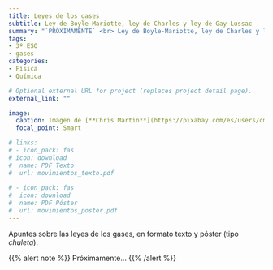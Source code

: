 ```yaml
---
title: Leyes de los gases
subtitle: Ley de Boyle-Mariotte, ley de Charles y ley de Gay-Lussac
summary: "`PRÓXIMAMENTE` <br> Ley de Boyle-Mariotte, ley de Charles y ley de Gay-Lussac."
tags:
- 3º ESO
- gases
categories:
- Física
- Química

# Optional external URL for project (replaces project detail page).
external_link: ""

image:
  caption: Imagen de [**Chris Martin**](https://pixabay.com/es/users/cmart29-3708955/) en [Pixabay](https://pixabay.com/es/)
  focal_point: Smart

# links:
# - icon_pack: fas
# icon: download
#  name: PDF Texto
#  url: movimientos_texto.pdf
  
# - icon_pack: fas
#  icon: download
#  name: PDF Póster
#  url: movimientos_poster.pdf  
---
```


Apuntes sobre las leyes de los gases, en formato texto y póster (tipo _chuleta_).

{{% alert note %}}
Próximamente...
{{% /alert %}}